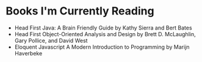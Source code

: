 # Books I'm Currently Reading

- Head First Java: A Brain Friendly Guide by Kathy Sierra and Bert Bates
- Head First Object-Oriented Analysis and Design by Brett D. McLaughlin, Gary Pollice, and David West
- Eloquent Javascript A Modern Introduction to Programming by Marijn Haverbeke
